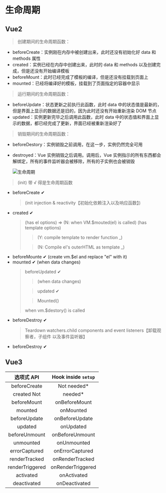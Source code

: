 # 生命周期

## Vue2

> 创建期间的生命周期函数：

- beforeCreate：实例刚在内存中被创建出来，此时还没有初始化好 data 和 methods 属性
- created：实例已经在内存中创建出来，此时的 data 和 methods 以及创建完成，但是还没有开始编译模板
- beforeMount：此时已经完成了模板的编译，但是还没有挂载到页面上
- mounted：已经将编译好的模板，挂载到了页面指定的容器中显示

> 运行期间的生命周期函数：

- beforeUpdate：状态更新之前执行此函数，此时 data 中的状态值是最新的，但是界面上显示的数据还是旧的，因为此时还没有开始重新渲染 DOM 节点
- updated：实例更新完毕之后调用此函数，此时 data 中的状态值和界面上显示的数据，都已经完成了更新，界面已经被重新渲染好了

> 销毁期间的生命周期函数：

- beforeDestory：实例销毁之前调用，在这一步，实例仍然完全可用
- destroyed：Vue 实例销毁之后调用。调用后，Vue 实例指示的所有东西都会解绑定，所有的事件监听器会被移除，所有的子实例也会被销毁

  ![生命周期]("https://github.com/ifredom/Lifelong-learning/blob/master/tree/master/docs/vue/lifecircle.png")

> (init) 带 √ 得是生命周期函数

- beforeCreate ✔
  > (init injection & reactivity【初始化依赖注入以及响应函数】)
- created ✔
  > (has el options) => (N: when VM.$mouted(el) is called)
  > (has template options)
  >
  > > (Y: compile template to render function \_)
  >
  > > (N: Compile el's outerHTML as template \_)
- beforeMounte ✔
  (create vm.$el and replace "el" with it)
- mounted ✔
  (when data changes)
  > beforeUpdated ✔
  >
  > > (when data changes)
  >
  > > updated ✔
  >
  > > Mounted()
  >
  > when vm.$destory() is called
- beforeDestroy ✔
  > Teardown watchers.child components and event listeners【卸载观察者，子组件 以及事件监听器】
- beforeDestroy ✔

## Vue3

|   选项式 API    | Hook inside **`setup`** |
| :-------------: | :---------------------: |
|  beforeCreate   |      Not needed\*       |
|   created Not   |        needed\*         |
|   beforeMount   |      onBeforeMount      |
|     mounted     |        onMounted        |
|  beforeUpdate   |     onBeforeUpdate      |
|     updated     |        onUpdated        |
|  beforeUnmount  |     onBeforeUnmount     |
|    unmounted    |       onUnmounted       |
|  errorCaptured  |     onErrorCaptured     |
|  renderTracked  |     onRenderTracked     |
| renderTriggered |    onRenderTriggered    |
|    activated    |       onActivated       |
|   deactivated   |      onDeactivated      |
